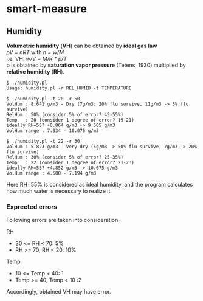 # smart-measure

## Humidity
**Volumetric humidity** (**VH**) can be obtained by **ideal gas law**  
_pV = nRT_ with _n = w/M_  
i.e. VH: _w/V = M/R * p/T_  
p is obtained by **saturation vapor pressure** (Tetens, 1930) multiplied by **relative humidity** (**RH**).
```
$ ./humidity.pl
Usage: humidity.pl -r REL_HUMID -t TEMPERATURE
```
```
$ ./humidity.pl -t 20 -r 50
VolHum : 8.641 g/m3 - Dry (7g/m3: 20% flu survive, 11g/m3 -> 5% flu survive)
RelHum : 50% (consider 5% of error? 45-55%)
Temp   : 20 (consider 1 degree of error? 19-21)
ideally RH=55? +0.864 g/m3 -> 9.505 g/m3
VolHum range : 7.334 - 10.075 g/m3
```
```
$ ./humidity.pl -t 22 -r 30
VolHum : 5.823 g/m3 - Very dry (5g/m3 -> 50% flu survive, 7g/m3 -> 20% flu survive)
RelHum : 30% (consider 5% of error? 25-35%)
Temp   : 22 (consider 1 degree of error? 21-23)
ideally RH=55? +4.852 g/m3 -> 10.675 g/m3
VolHum range : 4.580 - 7.194 g/m3
```
Here RH=55% is considered as ideal humidity, and the program calculates how much water is necessary to realize it.

### Exprected errors
Following errors are taken into consideration.

RH
- 30 <= RH < 70: 5%
- RH >= 70, RH < 20: 10%

Temp
- 10 <= Temp < 40: 1
- Temp >= 40, Temp < 10 :2

Accordingly, obtained VH may have error.
